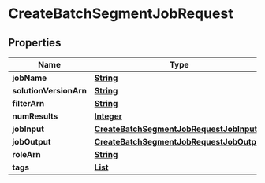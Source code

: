 

# CreateBatchSegmentJobRequest


## Properties

| Name | Type | Description | Notes |
|------------ | ------------- | ------------- | -------------|
|**jobName** | [**String**](String.md) |  |  |
|**solutionVersionArn** | [**String**](String.md) |  |  |
|**filterArn** | [**String**](String.md) |  |  [optional] |
|**numResults** | [**Integer**](Integer.md) |  |  [optional] |
|**jobInput** | [**CreateBatchSegmentJobRequestJobInput**](CreateBatchSegmentJobRequestJobInput.md) |  |  |
|**jobOutput** | [**CreateBatchSegmentJobRequestJobOutput**](CreateBatchSegmentJobRequestJobOutput.md) |  |  |
|**roleArn** | [**String**](String.md) |  |  |
|**tags** | [**List**](List.md) |  |  [optional] |



